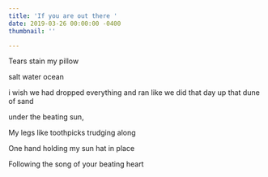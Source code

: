 ```yaml
---
title: 'If you are out there '
date: 2019-03-26 00:00:00 -0400
thumbnail: ''

---
```

Tears stain my pillow

salt water ocean

i wish we had dropped everything and ran like we did that day up that dune of sand

under the beating sun,

My legs like toothpicks trudging along

One hand holding my sun hat in place

Following the song of your beating heart 